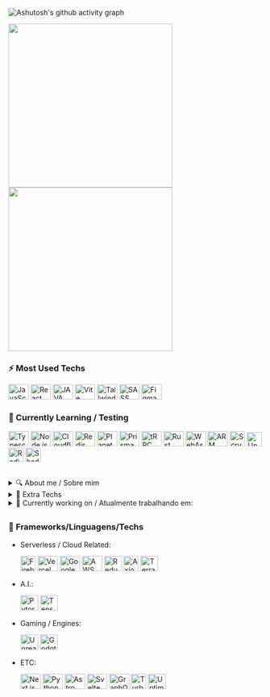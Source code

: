 ![Ashutosh's github activity graph](https://github-readme-activity-graph.vercel.app/graph?username=v-Kaefer&theme=github-compact&height=350&width=400&hide_border=true&hide_title=true)
<p align="auto">
    <a href="https://wakatime.com/@018d5f34-df78-4033-a92d-469b799c7aca" justify-content="between">
        <img align="center" width="auto" height="325" src="https://wakatime.com/share/@018d5f34-df78-4033-a92d-469b799c7aca/461063f7-1fc2-4a1c-8970-f50a71b8f03a.svg"/>
        <img align="center" width="auto" height="325" src="https://wakatime.com/share/@018d5f34-df78-4033-a92d-469b799c7aca/56e43179-79e3-40bd-b47a-419a08239d55.svg"/>
    </a>
</p>
<!--<div>
  <a href=""><img align="left" width="47%" src="https://github-readme-stats.vercel.app/api?username=v-Kaefer&show_icons=true&theme=dracula&include_all_commits=true&count_private=true"/></a><a href=""><img title="" height="30" width="40" src="" /></a>
  <a href=""><img align="left" width="48%" src="https://github-readme-stats.vercel.app/api/top-langs/?username=v-Kaefer&include_all_langs=true&count_private=true"></a>
</div>-->

### ⚡ Most Used Techs
<div alt="Most Used" style="display: inline_block;">
  <a href="https://www.javascript.com/"><img title="JavaScript" height="30" width="40" src="https://cdn.jsdelivr.net/gh/devicons/devicon/icons/javascript/javascript-original.svg"/></a>
  <a href="https://react.dev"><img title="React" height="30" width="40" src="https://api.iconify.design/skill-icons/react-dark.svg" /></a>
  <a href="https://www.java.com"><img title="JAVA" height="30" width="40" src="https://api.iconify.design/skill-icons/java-light.svg?color=white" /></a>
  <a href="https://vitejs.dev"><img title="Vite"  height="30" width="40" src="https://api.iconify.design/skill-icons/vite-dark.svg"/></a>
  <a href="https://tailwindcss.com"><img title="Tailwind" height="30" width="40" src="https://api.iconify.design/skill-icons/tailwindcss-dark.svg" /></a>
  <a href="https://sass-lang.com"><img title="SASS" height="30" width="40" src="https://api.iconify.design/skill-icons/sass.svg" /></a>
  <a href="https://www.figma.com"><img title="Figma" height="30" width="40" src="https://api.iconify.design/skill-icons/figma-light.svg"/></a>
  <!--<a href="https://www.canva.com"><img alt="Canva" height="30" width="40" src="https://cdn.jsdelivr.net/gh/devicons/devicon/icons/canva/canva-original.svg" /></a>-->
</div>

### 📝 Currently Learning / Testing
<div style="display: inline_block;">
  <a href="https://www.typescriptlang.org"><img title="Typescript" height="30" width="40" src="https://cdn.jsdelivr.net/gh/devicons/devicon/icons/typescript/typescript-plain.svg" /></a>
  <a href="https://nodejs.org"><img title="Node.js" height="30" width="40" src="https://api.iconify.design/skill-icons/nodejs-light.svg?color=white" /></a>
  <a href="https://pages.cloudflare.com/"><img title="Cloudflare" height="30" width="40" src="https://api.iconify.design/skill-icons/cloudflare-light.svg" /></a>
  <a href="https://redis.io"><img title="Redis" height="30" width="40" src="https://api.iconify.design/skill-icons/redis-dark.svg" /></a>
  <a href="https://planetscale.com"><img title="PlanetScale" height="30" width="40" src="https://api.iconify.design/skill-icons/planetscale-light.svg?color=white" /></a>
  <a href="https://www.prisma.io/"><img title="Prisma" height="30" width="40" src="https://api.iconify.design/skill-icons/prisma.svg" /></a>
  <a href="https://trpc.io"><img title="tRPC" height="30" width="40" src="https://api.iconify.design/devicon/trpc.svg" /></a>
  <a href="https://www.rust-lang.org"><img title="Rust" height="30" width="40" src="https://api.iconify.design/skill-icons/rust.svg"/></a>
  <a href="https://www.webassembly.org"><img title="WebAssembly" height="30" width="40" src="https://api.iconify.design/skill-icons/webassembly.svg"/></a>
  <a href="https://developer.arm.com"><img title="ARM Assembly" height="30" width="40" src="https://api.iconify.design/file-icons/assembly-arm.svg?color=white" /></a>
  <a href="https://github.com/radixdlt/radixdlt-scrypto"><img title="Scrypto" height="30" width="30" src="https://avatars.githubusercontent.com/u/34097377?s=48&amp;v=4" /></a>
  <a href="https://upstash.com/"><img title="Upstash" height="28" width="30" src="https://api.iconify.design/logos/upstash-icon.svg" /></a>
  <a href="https://radix-ui.com/"><img title="Radix.ui" height="28" width="30" src="https://api.iconify.design/simple-icons/radixui.svg?color=white" /></a>
  <a href="https://ui.shadcn.com"><img title="Shadcn UI" height="28" width="30" src="https://api.iconify.design/simple-icons/shadcnui.svg?color=white" /></a>
  
  
</div>

##
<details>
  <summary>🔍 About me / Sobre mim</summary>

  ##**[ENG]**

  Self-taught programmer, but I recently started my degree in Software Engineering (2023/1). I'm currently focused on learning as much as possible, as well as, working in several sectors during my internships and undertaking with my side projects.
  I'm most interested in Information Security; Decentralized Finance (DeFi); Blockchain (Smart Contracts); A.I.; Games. Most of the techs i'm learning, i used/use in freelancing and/or own projects.                            
  
  
  ##**[PT-BR]**
  
  Programador autodidata, mas recentemente iniciei a licenciatura em Engenharia de Software (2023/1). Atualmente estou focado em aprender o máximo possível com a minha atual graduação. Assim como, atuar em diversos setores durante meus estágios e empreender com meus *side projects*. Tenho interesse nas áreas de Segurança da Informação; Finanças Descentralizadas (DeFi); Blockchain (*Smart Contracts*); A.I.; Games. A maioria das *techs* que estou aprendendo, uso em *freelas* e/ou projetos próprios.
  
</details>

<details>
  <summary>📂 Extra Techs</summary>
  <div style="display: inline_block;">
    
   - Workflow:
     
     <a href="https://code.visualstudio.com/"><img title="VSCode" height="30" width="40" src="https://api.iconify.design/logos/visual-studio-code.svg" /></a>
     <a href="https://desktop.github.com/"><img title="Github Desktop" height="30" width="40" src="https://desktop.github.com/images/desktop-icon.svg" /></a>
     <a href="https://app.eraser.io/"><img title="Eraser.io" height="30" width="40" margin-top="5px" src="https://api.iconify.design/logos/eraser-icon.svg?color=%236be096" /></a>
     <a href="https://obsidian.md"><img title="Obsidian" height="30" width="40" src="https://api.iconify.design/logos/obsidian-icon.svg?color=white" /></a>
     <a href="https://spotify.com"><img title="Spotify" height="30" width="40" src="https://api.iconify.design/logos/spotify-icon.svg?color=white" /></a>
     <!--<a href="https://linear.app/"><img title="Linear App" height="38" width="38" src="https://linear.app/_next/image?url=%2F_next%2Fstatic%2Fmedia%2FappIcon.8a73aef2.png&w=1080&q=75" /></a>-->
     
<!--  - Serverles / Cloud Related:
  - ETC:

    <a href="https://authjs.dev/"><img title="Auth.js" height="30" width="28" src="https://authjs.dev/img/logo/logo-sm.webp" /></a>
    <a href="https://auth0.com/"><img title="Auth0" height="30" width="35" src="https://api.iconify.design/cib/auth0.svg?color=white" /></a>
    <a href="https://www.hotjar.com/"><img title="Hotjar" height="30" width="35" src="https://api.iconify.design/logos/hotjar-icon.svg?color=%236be096" /></a>
    -->
  </div>
</details>

<details>
  <summary>📅 Currently working on / Atualmente trabalhando em:</summary>
  
  - Startup(s) / DAO(s) [3]:

    LELA Project, N.C., <span><a href="https://https://github.com/TheRadixHub">The Radix Hub</a></span>
  
  - Site(s) [1]:

    MirU

  
</details>

##
### 🌱 Frameworks/Linguagens/Techs
<div style="display: inline_block;">

  - Serverless / Cloud Related:

    <a href="https://firebase.google.com/"><img title="Firebase" height="30" width="30" src="https://api.iconify.design/vscode-icons/file-type-firebase.svg?color=%236be096" /></a>
    <a href="https://vercel.com/"><img title="Vercel" height="30" width="40" src="https://api.iconify.design/skill-icons/vercel-dark.svg" /></a>
    <a href="https://cloud.google.com"><img alt="Google Cloud" height="30" width="40" src="https://api.iconify.design/devicon/googlecloud.svg" /></a>
    <a href="https://aws.amazon.com"><img title="AWS" height="30" width="40" src="https://api.iconify.design/skill-icons/aws-light.svg" /></a>
    <a href="https://redux.js.org/"><img alt="Redux" height="30" width="35" src="https://api.iconify.design/skill-icons/redux.svg" /></a>
    <a href="https://axiom.co/"><img bg-color="white" alt="Axiom" height="30" width="30" src="https://avatars.githubusercontent.com/u/21122348?s=200&v=4" /></a>
    <a href="https://www.terraform.io/"><img alt="Terraform" height="30" width="35" src="https://api.iconify.design/devicon/terraform.svg" /></a>
        
  - A.I.:
    
    <a href="https://pytorch.org/"><img alt="Pytorch" height="30" width="35" src="https://api.iconify.design/skill-icons/pytorch-light.svg" /></a>
    <a href="https://www.tensorflow.org/"><img alt="TensorFlow" height="30" width="35" src="https://api.iconify.design/skill-icons/tensorflow-light.svg" /></a>
<!--
  - DeFi:
    
    <img alt="Solidity" height="30" width="35" src="https://api.iconify.design/skill-icons/solidity.svg"/>
    <!-- <img alt="Rust" height="30" width="35" src="https://api.iconify.design/skill-icons/rust.svg" /> --
    <img alt="Hardhat" height="30" width="35" src="https://api.iconify.design/devicon/hardhat.svg"/>
-->
  - Gaming / Engines:
    
    <img alt="Unreal Engine" height="30" width="35" src="https://api.iconify.design/skill-icons/unrealengine.svg"/>
    <img alt="Godot" height="30" width="35" src="https://api.iconify.design/skill-icons/godot-light.svg"/>

  - ETC:

    <a href="https://nextjs.org"><img title="Next.js" height="30" width="40" src="https://api.iconify.design/skill-icons/nextjs-light.svg" /></a>
    <a href="https://www.python.org"><img title="Python" height="30" width="40" src="https://api.iconify.design/skill-icons/python-light.svg" /></a>
    <a href="https://astro.build"><img title="Astro" height="30" width="40" src="https://api.iconify.design/skill-icons/astro.svg" /></a>
    <a href="https://svelte.dev"><img title="Svelte" height="30" width="40" src="https://api.iconify.design/skill-icons/svelte.svg" /></a>
    <a href="https://graphql.org"><img title="GraphQL" height="30" width="40" src="https://api.iconify.design/skill-icons/graphql-dark.svg" /></a>
    <a href="https://turbo.build/"><img alt="Turborepo" height="30" width="30" src="https://api.iconify.design/simple-icons/turborepo.svg?color=white" /></a>
    <a href="https://uptime.kuma.pet/"><img alt="Uptime Kuma" height="30" width="35" src="https://api.iconify.design/simple-icons/uptimekuma.svg?color=%236be096" /></a>
    
</div>


<!--

<a href=""><img alt="" height="30" width="35" src="" /></a>

#
### Contribuições
<div style="display: inline_block;">
  <img align="left" src="https://img.shields.io/badge/Bitcoin-000?style=for-the-badge&logo=bitcoin&logoColor=white"
style="flex width:fit; max-width: 100%;">
</div>  


**v-Kaefer/v-Kaefer** is a ✨ _special_ ✨ repository because its `README.md` (this file) appears on your GitHub profile.

Here are some ideas to get you started:

- 🔭 I’m currently working on ...
- 🌱 I’m currently learning ...
- 👯 I’m looking to collaborate on ...
- 🤔 I’m looking for help with ...
- 💬 Ask me about ...
- 📫 How to reach me: ...
- ⚡ Fun fact: ...

<img alt="Discord" align="center" src="https://img.shields.io/badge/Discord-%235865F2.svg?style=for-the-badge&logo=discord&logoColor=white"/>
<img alt="ProtonMail" align="center" src="https://img.shields.io/badge/ProtonMail-8B89CC?style=for-the-badge&logo=protonmail&logoColor=white"/>
<img align="left" src="https://img.shields.io/badge/Crunchyroll-F47521?style=for-the-badge&logo=crunchyroll&logoColor=white"/>
<img align="left" src="[https://img.shields.io/badge/Windows-0078D6?style=for-the-badge&logo=windows&logoColor=white](https://img.shields.io/badge/Windows%2011-%230079d5.svg?style=for-the-badge&logo=Windows%2011&logoColor=white)"/>
